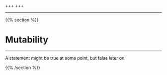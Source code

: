 +++
+++

---
{{% section %}}

# Mutability

---
A statement might be true at some point, but false later on

{{% /section %}}

